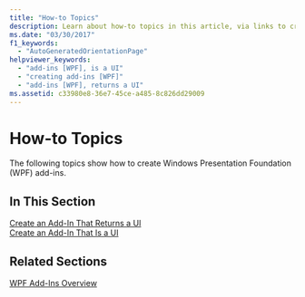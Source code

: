 ```yaml
---
title: "How-to Topics"
description: Learn about how-to topics in this article, via links to create an add-in that returns a UI and to create an add-in that is a UI.
ms.date: "03/30/2017"
f1_keywords: 
  - "AutoGeneratedOrientationPage"
helpviewer_keywords: 
  - "add-ins [WPF], is a UI"
  - "creating add-ins [WPF]"
  - "add-ins [WPF], returns a UI"
ms.assetid: c33980e8-36e7-45ce-a485-8c826dd29009
---
```

# How-to Topics
The following topics show how to create Windows Presentation Foundation (WPF) add-ins.  
  
## In This Section  
 [Create an Add-In That Returns a UI](how-to-create-an-add-in-that-returns-a-ui.md)  
 [Create an Add-In That Is a UI](how-to-create-an-add-in-that-is-a-ui.md)  
  
## Related Sections  
 [WPF Add-Ins Overview](wpf-add-ins-overview.md)
